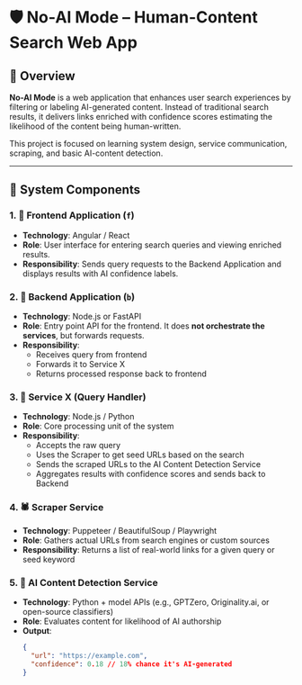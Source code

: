 # 🛡️ No-AI Mode – Human-Content Search Web App

## 📘 Overview

**No-AI Mode** is a web application that enhances user search experiences by filtering or labeling AI-generated content. Instead of traditional search results, it delivers links enriched with confidence scores estimating the likelihood of the content being human-written.

This project is focused on learning system design, service communication, scraping, and basic AI-content detection.

---

## 🧱 System Components

### 1. 🎯 Frontend Application (`f`)

- **Technology**: Angular / React
- **Role**: User interface for entering search queries and viewing enriched results.
- **Responsibility**: Sends query requests to the Backend Application and displays results with AI confidence labels.

### 2. 🧩 Backend Application (`b`)

- **Technology**: Node.js or FastAPI
- **Role**: Entry point API for the frontend. It does **not orchestrate the services**, but forwards requests.
- **Responsibility**:
  - Receives query from frontend
  - Forwards it to Service X
  - Returns processed response back to frontend

### 3. 🔧 Service X (Query Handler)

- **Technology**: Node.js / Python
- **Role**: Core processing unit of the system
- **Responsibility**:
  - Accepts the raw query
  - Uses the Scraper to get seed URLs based on the search
  - Sends the scraped URLs to the AI Content Detection Service
  - Aggregates results with confidence scores and sends back to Backend

### 4. 🕷 Scraper Service

- **Technology**: Puppeteer / BeautifulSoup / Playwright
- **Role**: Gathers actual URLs from search engines or custom sources
- **Responsibility**: Returns a list of real-world links for a given query or seed keyword

### 5. 🧠 AI Content Detection Service

- **Technology**: Python + model APIs (e.g., GPTZero, Originality.ai, or open-source classifiers)
- **Role**: Evaluates content for likelihood of AI authorship
- **Output**:
  ```json
  {
    "url": "https://example.com",
    "confidence": 0.18 // 18% chance it's AI-generated
  }
  ```
